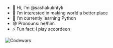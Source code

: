 - 👋 Hi, I’m @sashakukhtyk
- 👀 I’m interested in making world a better place
- 🌱 I’m currently learning Python
- 😄 Pronouns: he/him
- ⚡ Fun fact: I play accordeon

![Codewars](https://www.codewars.com/users/sashakukhtyk/badges/small)
